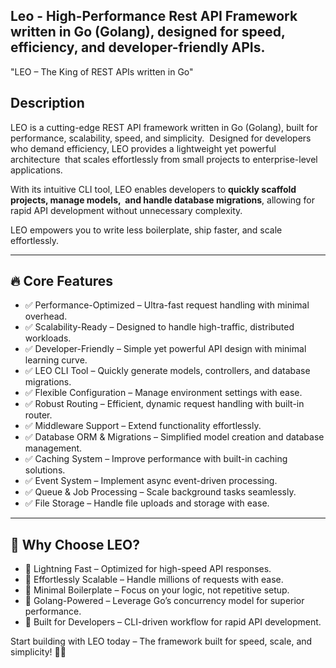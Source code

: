 ## Leo - High-Performance Rest API Framework written in Go (Golang), designed for speed, efficiency, and developer-friendly APIs.

"LEO – The King of REST APIs written in Go"  

## Description  
LEO is a cutting-edge  REST API framework written in Go (Golang), built for performance, scalability, speed, and simplicity.  
Designed for developers who demand efficiency, LEO provides a lightweight yet powerful architecture  
that scales effortlessly from small projects to enterprise-level applications.  

With its intuitive CLI tool, LEO enables developers to **quickly scaffold projects, manage models,  
and handle database migrations**, allowing for rapid API development without unnecessary complexity.  

LEO empowers you to write less boilerplate, ship faster, and scale effortlessly.  

---

## 🔥 Core Features  
- ✅ Performance-Optimized – Ultra-fast request handling with minimal overhead.  
- ✅ Scalability-Ready – Designed to handle high-traffic, distributed workloads.  
- ✅ Developer-Friendly – Simple yet powerful API design with minimal learning curve.  
- ✅ LEO CLI Tool – Quickly generate models, controllers, and database migrations.  
- ✅ Flexible Configuration – Manage environment settings with ease.  
- ✅ Robust Routing – Efficient, dynamic request handling with built-in router.  
- ✅ Middleware Support – Extend functionality effortlessly.  
- ✅ Database ORM & Migrations – Simplified model creation and database management.  
- ✅ Caching System – Improve performance with built-in caching solutions.  
- ✅ Event System – Implement async event-driven processing.  
- ✅ Queue & Job Processing – Scale background tasks seamlessly.  
- ✅ File Storage – Handle file uploads and storage with ease.  

---

## 🚀 Why Choose LEO?  
- 🔹 Lightning Fast – Optimized for high-speed API responses.  
- 🔹 Effortlessly Scalable – Handle millions of requests with ease.  
- 🔹 Minimal Boilerplate – Focus on your logic, not repetitive setup.  
- 🔹 Golang-Powered – Leverage Go’s concurrency model for superior performance.  
- 🔹 Built for Developers – CLI-driven workflow for rapid API development.  

Start building with LEO today – The framework built for speed, scale, and simplicity! 🚀🔥
